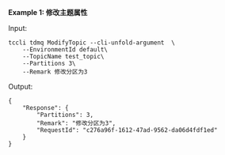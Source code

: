 **Example 1: 修改主题属性**



Input: 

```
tccli tdmq ModifyTopic --cli-unfold-argument  \
    --EnvironmentId default\
    --TopicName test_topic\
    --Partitions 3\
    --Remark 修改分区为3
```

Output: 
```
{
    "Response": {
        "Partitions": 3,
        "Remark": "修改分区为3",
        "RequestId": "c276a96f-1612-47ad-9562-da06d4fdf1ed"
    }
}
```

